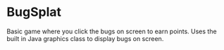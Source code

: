 # BugSplat
Basic game where you click the bugs on screen to earn points. Uses the built in Java graphics class to display bugs on screen.
